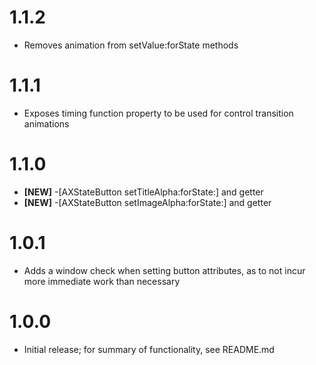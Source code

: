 # 1.1.2
- Removes animation from setValue:forState methods

# 1.1.1
- Exposes timing function property to be used for control transition animations

# 1.1.0
- **[NEW]** -[AXStateButton setTitleAlpha:forState:] and getter
- **[NEW]** -[AXStateButton setImageAlpha:forState:] and getter

# 1.0.1
- Adds a window check when setting button attributes, as to not incur more immediate work than necessary

# 1.0.0
- Initial release; for summary of functionality, see README.md
